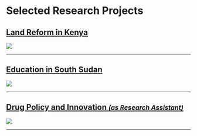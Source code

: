 # Selected Research Projects

## [Land Reform in Kenya](/pages/land-reform-kenya)
<img src="images/dummy_thumbnail.jpg?raw=true"/>

---
## [Education in South Sudan](/pages/education-south-sudan)
<img src="images/dummy_thumbnail.jpg?raw=true"/>

---
## [Drug Policy and Innovation  <i><small>(as Research Assistant)</small></i>](/pages/drug-policy-innovation)
<img src="images/dummy_thumbnail.jpg?raw=true"/>

---


